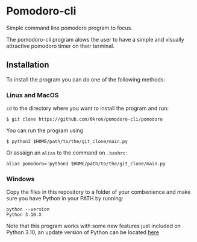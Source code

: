 # Pomodoro-cli
Simple command line pomodoro program to focus.

The pomodoro-cli program alows the user to have a simple and visually attractive pomodoro timer on their terminal.

## Installation
To install the program you can do one of the following methods: 

### Linux and MacOS
`cd` to the directory where you want to install the program and run: 
```
$ git clone https://github.com/0kron/pomodoro-cli/pomodoro
```
You can run the program using
```
$ python3 $HOME/path/to/the/git_clone/main.py
```
Or assaign an `alias` to the command on `.bashrc`: 
```
alias pomodoro='python3 $HOME/path/to/the/git_clone/main.py
```

### Windows
Copy the files in this repository to a folder of your combenience and make sure you have Python in your PATH by running: 
```
python --version
Python 3.10.X
```
Note that this program works with some new features just included on Python 3.10, an update version of Python can be located [here](https://www.python.org/downloads/)
